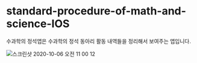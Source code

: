 # standard-procedure-of-math-and-science-IOS

수과학의 정석앱은 수과학의 정석 동아리 활동 내역들을 정리해서 보여주는 앱입니다.

![스크린샷 2020-10-06 오전 11 00 12](https://user-images.githubusercontent.com/65493966/95150433-1ce94980-07c3-11eb-838c-b7db189e07ad.png)
